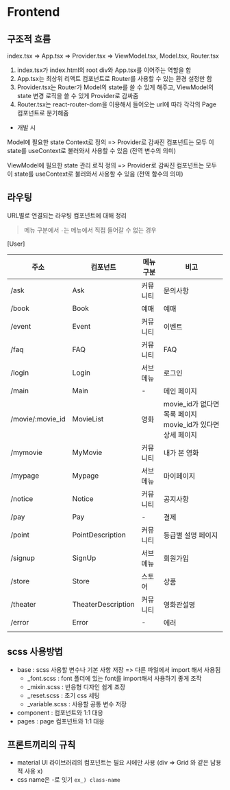 # Frontend

## 구조적 흐름

index.tsx => App.tsx => Provider.tsx => ViewModel.tsx, Model.tsx, Router.tsx

1. index.tsx가 index.html의 root div와 App.tsx를 이어주는 역할을 함
2. App.tsx는 최상위 리액트 컴포넌트로 Router를 사용할 수 있는 환경 설정만 함
3. Provider.tsx는 Router가 Model의 state를 쓸 수 있게 해주고, ViewModel의 state 변경 로직을 쓸 수 있게 Provider로 감싸줌
4. Router.tsx는 react-router-dom을 이용해서 들어오는 url에 따라 각각의 Page 컴포넌트로 분기해줌



* 개발 시

Model에 필요한 state Context로 정의 => Provider로 감싸진 컴포넌트는 모두 이 state를 useContext로 불러와서 사용할 수 있음 (전역 변수의 의미)

ViewModel에 필요한 state 관리 로직 정의 => Provider로 감싸진 컴포넌트는 모두 이 state를 useContext로 불러와서 사용할 수 있음 (전역 함수의 의미)



## 라우팅

URL별로 연결되는 라우팅 컴포넌트에 대해 정리

> 메뉴 구분에서 `-`는 메뉴에서 직접 들어갈 수 없는 경우

[User]

| 주소             | 컴포넌트           | 메뉴 구분 | 비고                                                         |
| ---------------- | ------------------ | --------- | ------------------------------------------------------------ |
| /ask             | Ask                | 커뮤니티  | 문의사항                                                     |
| /book            | Book               | 예매      | 예매                                                         |
| /event           | Event              | 커뮤니티  | 이벤트                                                       |
| /faq             | FAQ                | 커뮤니티  | FAQ                                                          |
| /login           | Login              | 서브메뉴  | 로그인                                                       |
| /main            | Main               | -         | 메인 페이지                                                  |
| /movie/:movie_id | MovieList          | 영화      | movie_id가 없다면 목록 페이지<br />movie_id가 있다면 상세 페이지 |
| /mymovie         | MyMovie            | 커뮤니티  | 내가 본 영화                                                 |
| /mypage          | Mypage             | 서브메뉴  | 마이페이지                                                   |
| /notice          | Notice             | 커뮤니티  | 공지사항                                                     |
| /pay             | Pay                | -         | 결제                                                         |
| /point           | PointDescription   | 커뮤니티  | 등급별 설명 페이지                                           |
| /signup          | SignUp             | 서브메뉴  | 회원가입                                                     |
| /store           | Store              | 스토어    | 상품                                                         |
| /theater         | TheaterDescription | 커뮤니티  | 영화관설명                                                   |
| /error           | Error              | -         | 에러                                                         |
|                  |                    |           |                                                              |



## scss 사용방법

* base : scss 사용할 변수나 기본 사항 저장 => 다른 파일에서 import 해서 사용됨
  * _font.scss : font 폴더에 있는 font를 import해서 사용하기 좋게 조작
  * _mixin.scss : 반응형 디자인 쉽게 조장
  * _reset.scss : 초기 css 세팅
  * _variable.scss : 사용할 공통 변수 저장
* component : 컴포넌트와 1:1 대응
* pages : page 컴포넌트와 1:1 대응 



## 프론트끼리의 규칙

* material UI 라이브러리의 컴포넌트는 필요 시에만 사용 (div => Grid 와 같은 남용적 사용 x)
* css name은 -로 잇기 `ex_) class-name`